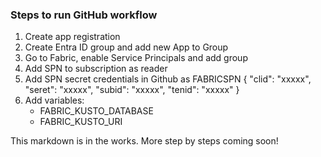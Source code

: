 ### Steps to run GitHub workflow
1. Create app registration 
2. Create Entra ID group and add new App to Group
3. Go to Fabric, enable Service Principals and add group 
4. Add SPN to subscription as reader
5. Add SPN secret credentials in Github as FABRICSPN
     {
          "clid": "xxxxx",
          "seret": "xxxxx",
          "subid": "xxxxx",
          "tenid": "xxxxx"
      }
6. Add variables:
    - FABRIC_KUSTO_DATABASE
    - FABRIC_KUSTO_URI


This markdown is in the works. More step by steps coming soon!